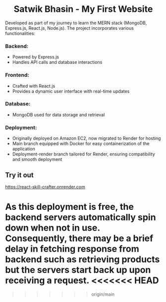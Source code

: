 <div align="center"><h1>Satwik Bhasin - My First Website</h1></div>

Developed as part of my journey to learn the MERN stack (MongoDB, Express.js, React.js, Node.js). The project incorporates various functionalities:

### Backend: 
  - Powered by Express.js
  - Handles API calls and database interactions

### Frontend: 
  - Crafted with React.js
  - Provides a dynamic user interface with real-time updates

### Database:
  - MongoDB used for data storage and retrieval

### Deployment:
  - Originally deployed on Amazon EC2, now migrated to Render for hosting
  - Main branch equipped with Docker for easy containerization of the application
  - Deployment-render branch tailored for Render, ensuring compatibility and smooth deployment

## Try it out

https://react-skill-crafter.onrender.com

As this deployment is free, the backend servers automatically spin down when not in use. Consequently, there may be a brief delay in fetching response from backend such as retrieving products but the servers start back up upon receiving a request.
<<<<<<< HEAD
=======

>>>>>>> origin/main
